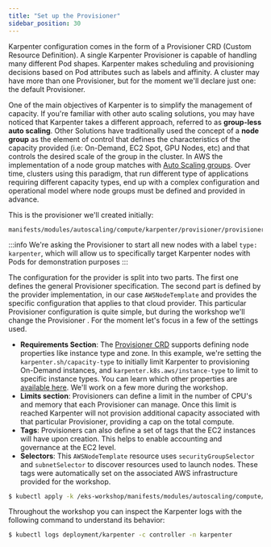 ```yaml
---
title: "Set up the Provisioner"
sidebar_position: 30
---
```


Karpenter configuration comes in the form of a Provisioner CRD (Custom Resource Definition). A single Karpenter Provisioner is capable of handling many different Pod shapes. Karpenter makes scheduling and provisioning decisions based on Pod attributes such as labels and affinity. A cluster may have more than one Provisioner, but for the moment we'll declare just one: the default Provisioner. 

One of the main objectives of Karpenter is to simplify the management of capacity. If you're familiar with other auto scaling solutions, you may have noticed that Karpenter takes a different approach, referred to as **group-less auto scaling**. Other Solutions have traditionally used the concept of a **node group** as the element of control that defines the characteristics of the capacity provided (i.e: On-Demand, EC2 Spot, GPU Nodes, etc) and that controls the desired scale of the group in the cluster. In AWS the implementation of a node group matches with [Auto Scaling groups](https://docs.aws.amazon.com/autoscaling/ec2/userguide/AutoScalingGroup.html). Over time, clusters using this paradigm, that run different type of applications requiring different capacity types, end up with a complex configuration and operational model where node groups must be defined and provided in advance. 

This is the provisioner we'll created initially:

```file
manifests/modules/autoscaling/compute/karpenter/provisioner/provisioner.yaml
```

:::info
We're asking the Provisioner to start all new nodes with a label `type: karpenter`, which will allow us to specifically target Karpenter nodes with Pods for demonstration purposes
:::

The configuration for the provider is split into two parts. The first one defines the general Provisioner specification. The second part is defined by the provider implementation, in our case `AWSNodeTemplate` and provides the specific configuration that applies to that cloud provider. This particular Provisioner configuration is quite simple, but during the workshop we'll change the Provisioner . For the moment let's focus in a few of the settings used.

* **Requirements Section**: The [Provisioner CRD](https://karpenter.sh/docs/provisioner-crd/) supports defining node properties like instance type and zone. In this example, we're setting the `karpenter.sh/capacity-type` to initially limit Karpenter to provisioning On-Demand instances, and  `karpenter.k8s.aws/instance-type` to limit to specific instance types. You can learn which other properties are [available here](https://karpenter.sh/docs/concepts/scheduling/#selecting-nodes). We'll work on a few more during the workshop.
* **Limits section**: Provisioners can define a limit in the number of CPU's and memory that each Provisioner can manage. Once this limit is reached Karpenter will not provision additional capacity associated with that particular Provisioner, providing a cap on the total compute.
* **Tags**: Provisioners can also define a set of tags that the EC2 instances will have upon creation. This helps to enable accounting and governance at the EC2 level.
* **Selectors**: This `AWSNodeTemplate` resource uses `securityGroupSelector` and `subnetSelector` to discover resources used to launch nodes. These tags were automatically set on the associated AWS infrastructure provided for the workshop.

```bash timeout=180
$ kubectl apply -k /eks-workshop/manifests/modules/autoscaling/compute/karpenter/provisioner
```

Throughout the workshop you can inspect the Karpenter logs with the following command to understand its behavior:

```bash
$ kubectl logs deployment/karpenter -c controller -n karpenter
```
